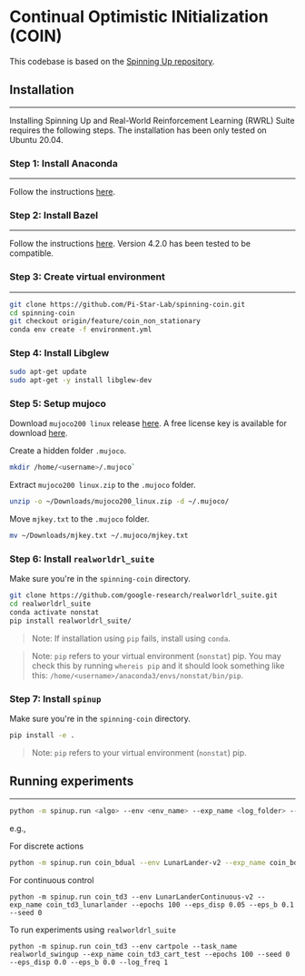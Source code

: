 Continual Optimistic INitialization (COIN)
==========================================

This codebase is based on the [Spinning Up repository](https://github.com/openai/spinningup/tree/master).

## Installation
---------------

Installing Spinning Up and Real-World Reinforcement Learning (RWRL) Suite requires the following steps. The installation has been only tested on Ubuntu 20.04.

### Step 1: Install Anaconda
----------
Follow the instructions [here](https://docs.anaconda.com/free/anaconda/install/linux/).

### Step 2: Install Bazel
----------
Follow the instructions [here](https://bazel.build/install/ubuntu). Version 4.2.0 has been tested to be compatible.

### Step 3: Create virtual environment
----------
```sh
git clone https://github.com/Pi-Star-Lab/spinning-coin.git
cd spinning-coin
git checkout origin/feature/coin_non_stationary
conda env create -f environment.yml
```

### Step 4: Install Libglew
```sh
sudo apt-get update
sudo apt-get -y install libglew-dev
```

### Step 5: Setup mujoco
Download `mujoco200 linux` release [here](https://www.roboti.us/download/mujoco200_linux.zip). A free license key is available for download [here](https://www.roboti.us/file/mjkey.txt).

Create a hidden folder `.mujoco`.
```sh
mkdir /home/<username>/.mujoco` 
```

Extract `mujoco200 linux.zip` to the `.mujoco` folder.
```sh
unzip -o ~/Downloads/mujoco200_linux.zip -d ~/.mujoco/
```

Move `mjkey.txt` to the `.mujoco` folder.
```sh
mv ~/Downloads/mjkey.txt ~/.mujoco/mjkey.txt
```

### Step 6: Install `realworldrl_suite`
Make sure you're in the `spinning-coin` directory. 

```sh
git clone https://github.com/google-research/realworldrl_suite.git
cd realworldrl_suite
conda activate nonstat
pip install realworldrl_suite/
```

>Note: If installation using `pip` fails, install using `conda`.

>Note: `pip` refers to your virtual environment (`nonstat`) pip. You may check this by running `whereis pip` and it should look something like this: `/home/<username>/anaconda3/envs/nonstat/bin/pip`.


### Step 7: Install `spinup`
Make sure you're in the `spinning-coin` directory.
```sh
pip install -e .
```
>Note: `pip` refers to your virtual environment (`nonstat`) pip.


## Running experiments
-------------------

```sh
python -m spinup.run <algo> --env <env_name> --exp_name <log_folder> --epochs <num_epochs> --bonus <b> --bonus_freq <bonus_frequency> --seed <seed>
```

e.g.,

For discrete actions
```sh
python -m spinup.run coin_bdual --env LunarLander-v2 --exp_name coin_bdual_lunarlander --epochs 60  --eps_disp 0.05 --eps_b 0.1 --seed 0
```

For continuous control
```
python -m spinup.run coin_td3 --env LunarLanderContinuous-v2 --exp_name coin_td3_lunarlander --epochs 100 --eps_disp 0.05 --eps_b 0.1 --seed 0
```

To run experiments using `realworldrl_suite`
```
python -m spinup.run coin_td3 --env cartpole --task_name realworld_swingup --exp_name coin_td3_cart_test --epochs 100 --seed 0 --eps_disp 0.0 --eps_b 0.0 --log_freq 1
```